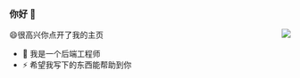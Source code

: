 ### 你好 👋

<img align="right" src="https://github-readme-stats.vercel.app/api?username=LawssssCat&show_icons=true&icon_color=CE1D2D&text_color=718096&bg_color=ffffff&hide_title=true" />

😄很高兴你点开了我的主页

- 🔭 我是一个后端工程师
- ⚡ 希望我写下的东西能帮助到你
